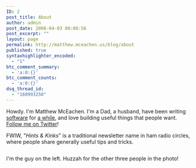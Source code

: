 ```yaml
---
ID: 2
post_title: About
author: admin
post_date: 2008-04-03 00:08:56
post_excerpt: ""
layout: page
permalink: http://matthew.mceachen.us/blog/about
published: true
syntaxhighlighter_encoded:
  - "1"
btc_comment_summary:
  - 'a:0:{}'
btc_comment_counts:
  - 'a:0:{}'
dsq_thread_id:
  - "160993250"
---
```

Howdy. I'm Matthew McEachen. I'm a Dad, a husband, have been writing <a href="http://adgrok.com">software</a> for <a href="http://matthew.mceachen.us/resume/">a while</a>, and love building useful things that people want. <a href="https://twitter.com/mrm" target="_blank">Follow me on Twitter</a>!

FWIW, "<em>Hints & Kinks</em>" is a traditional newsletter name in ham radio circles, where people share generally useful tips and tricks.

<img class="alignnone size-full" src="http://matthew.mceachen.us/blog/wp-content/uploads/2010/02/l_640_425_6F8DD0B5-78EB-4C2C-8602-90F348B45299.jpeg" alt="" />

I'm the guy on the left. Huzzah for the other three people in the photo!